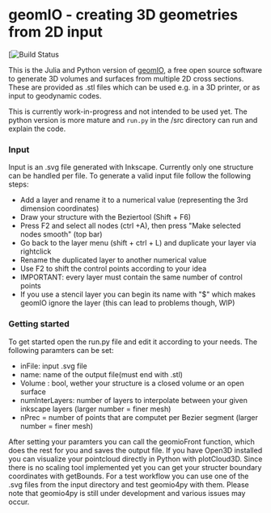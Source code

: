 # geomIO - creating 3D geometries from 2D input #

[![Build Status](https://github.com/JuliaGeodynamics/geomIO/workflows/CI/badge.svg)

This is the Julia and Python version of [geomIO](https://geomio.bitbucket.io), a free open source software to generate 3D volumes and surfaces from multiple 
2D cross sections. These are provided as .stl files which can be used e.g. in a 3D printer, or as input to geodynamic codes.

This is currently work-in-progress and not intended to be used yet. The python version is more mature and `run.py` in the /src directory can run and explain the code.


### Input ###

Input is an .svg file generated with Inkscape. Currently only one structure can be handled per file.
To generate a valid input file follow the following steps:

- Add a layer and rename it to a numerical value (representing the 3rd dimension coordinates)
- Draw your structure with the Beziertool (Shift + F6)
- Press F2 and select all nodes (ctrl +A), then press "Make selected nodes smooth" (top bar)
- Go back to the layer menu (shift + ctrl + L) and duplicate your layer via rightclick
- Rename the duplicated layer to another numerical value
- Use F2 to shift the control points according to your idea
- IMPORTANT: every layer must contain the same number of control points
- If you use a stencil layer you can begin its name with "$" which makes geomIO ignore the layer (this can lead to problems though, WIP)

### Getting started ###

To get started open the run.py file and edit it according to your needs.
The following paramters can be set:

- inFile: input .svg file
- name: name of the output file(must end with .stl)
- Volume : bool, wether your structure is a closed volume or an open surface
- numInterLayers: number of layers to interpolate between your given inkscape layers (larger number = finer mesh)
- nPrec = number of points that are computet per Bezier segment (larger number = finer mesh)

After setting your paramters you can call the geomioFront function, which does the rest for you and saves the output file.
If you have Open3D installed you can visualize your pointcloud directly in Python with plotCloud3D.
Since there is no scaling tool implemented yet you can get your structer boundary coordinates with getBounds.
For a test workflow you can use one of the .svg files from the input directory and test geomio4py with them.
Please note that geomio4py is still under development and various issues may occur.



